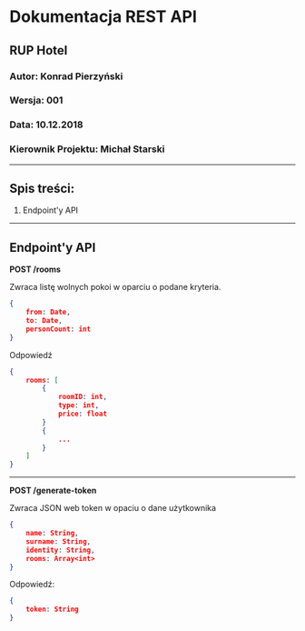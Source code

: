 # Dokumentacja REST API

## RUP Hotel

### Autor: Konrad Pierzyński

### Wersja: 001

### Data: 10.12.2018

### Kierownik Projektu: Michał Starski

---

## Spis treści:

1. Endpoint'y API

---

## Endpoint'y API

**POST /rooms**

Zwraca listę wolnych pokoi w oparciu o podane kryteria.

```json
{
    from: Date,
    to: Date,
    personCount: int
}
```

Odpowiedź

```json
{
    rooms: [
        {
            roomID: int,
            type: int,
            price: float
        }
        {
            ...
        }
    ]
}
```

----

**POST /generate-token**

Zwraca JSON web token w opaciu o dane użytkownika

```json
{
    name: String,
    surname: String,
    identity: String,
    rooms: Array<int>
}
```

Odpowiedź:

```json
{
    token: String
}
```
